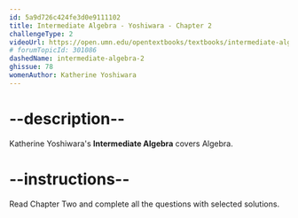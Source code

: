 ```yaml
---
id: 5a9d726c424fe3d0e9111102
title: Intermediate Algebra - Yoshiwara - Chapter 2
challengeType: 2
videoUrl: https://open.umn.edu/opentextbooks/textbooks/intermediate-algebra-2020
# forumTopicId: 301086
dashedName: intermediate-algebra-2
ghissue: 78
womenAuthor: Katherine Yoshiwara 
---
```


# --description--

Katherine Yoshiwara's __Intermediate Algebra__ covers Algebra.

# --instructions--

Read Chapter Two and complete all the questions with selected solutions.